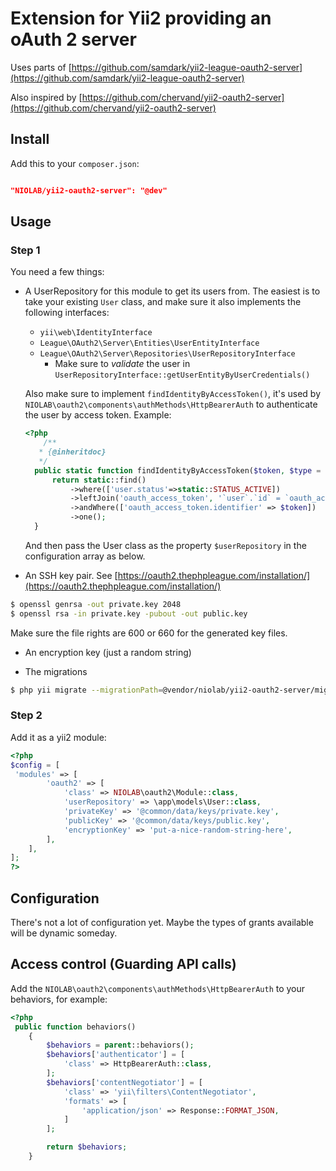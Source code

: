 Extension for Yii2 providing an oAuth 2 server
================================

Uses parts of [https://github.com/samdark/yii2-league-oauth2-server](https://github.com/samdark/yii2-league-oauth2-server)

Also inspired by [https://github.com/chervand/yii2-oauth2-server](https://github.com/chervand/yii2-oauth2-server)

## Install
Add this to your `composer.json`:
```json

"NIOLAB/yii2-oauth2-server": "@dev"

```

## Usage

### Step 1
You need a few things:

- A UserRepository for this module to get its users from. The easiest is to take your existing `User` class, and make sure it also implements the following interfaces:
  - `yii\web\IdentityInterface`
  - `League\OAuth2\Server\Entities\UserEntityInterface`
  - `League\OAuth2\Server\Repositories\UserRepositoryInterface`
      - Make sure to *validate* the user in `UserRepositoryInterface::getUserEntityByUserCredentials()`
      
  Also make sure to implement `findIdentityByAccessToken()`, it's used by `NIOLAB\oauth2\components\authMethods\HttpBearerAuth` to authenticate the user by access token. Example:
  ```php
  <?php
      /**
     * {@inheritdoc}
     */
    public static function findIdentityByAccessToken($token, $type = null) {
        return static::find()
            ->where(['user.status'=>static::STATUS_ACTIVE])
            ->leftJoin('oauth_access_token', '`user`.`id` = `oauth_access_token`.`user_id`')
            ->andWhere(['oauth_access_token.identifier' => $token])
            ->one();
    }
  ```
  
  And then pass the User class as the property `$userRepository` in the configuration array as below.

- An SSH key pair. See [https://oauth2.thephpleague.com/installation/](https://oauth2.thephpleague.com/installation/)

```bash
$ openssl genrsa -out private.key 2048
$ openssl rsa -in private.key -pubout -out public.key
```

Make sure the file rights are 600 or 660 for the generated key files.

- An encryption key (just a random string)

- The migrations

```bash
$ php yii migrate --migrationPath=@vendor/niolab/yii2-oauth2-server/migrations
```

### Step 2
Add it as a yii2 module:
```php
<?php
$config = [
 'modules' => [
        'oauth2' => [
            'class' => NIOLAB\oauth2\Module::class,
            'userRepository' => \app\models\User::class,
            'privateKey' => '@common/data/keys/private.key',
            'publicKey' => '@common/data/keys/public.key',
            'encryptionKey' => 'put-a-nice-random-string-here',
        ],
    ],
];
?>
```

## Configuration
There's not a lot of configuration yet. Maybe the types of grants available will be dynamic someday.


## Access control (Guarding API calls)
Add the `NIOLAB\oauth2\components\authMethods\HttpBearerAuth`  to your behaviors, for example:
```php
<?php
 public function behaviors()
    {
        $behaviors = parent::behaviors();
        $behaviors['authenticator'] = [
            'class' => HttpBearerAuth::class,
        ];
        $behaviors['contentNegotiator'] = [
            'class' => 'yii\filters\ContentNegotiator',
            'formats' => [
                'application/json' => Response::FORMAT_JSON,
            ]
        ];

        return $behaviors;
    }
```
